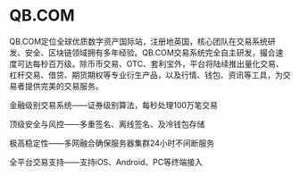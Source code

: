 # QB.COM

QB.COM定位全球优质数字资产国际站，注册地英国，核心团队在交易系统研发、安全、区块链领域拥有多年经验。QB.COM交易系统完全自主研发，撮合速度可达每秒百万级。除币币交易、OTC、套利宝外，平台将陆续推出量化交易、杠杆交易、借贷、期货期权等专业衍生产品，以及行情、钱包、资讯等工具，为交易者提供完美的交易服务。

金融级别交易系统——证券级别算法，每秒处理100万笔交易

顶级安全与风控——多重签名、离线签名、及冷钱包存储

极高稳定性——多网融合确保服务器集群24小时不间断服务

全平台交易支持——支持iOS、Android、PC等终端接入
